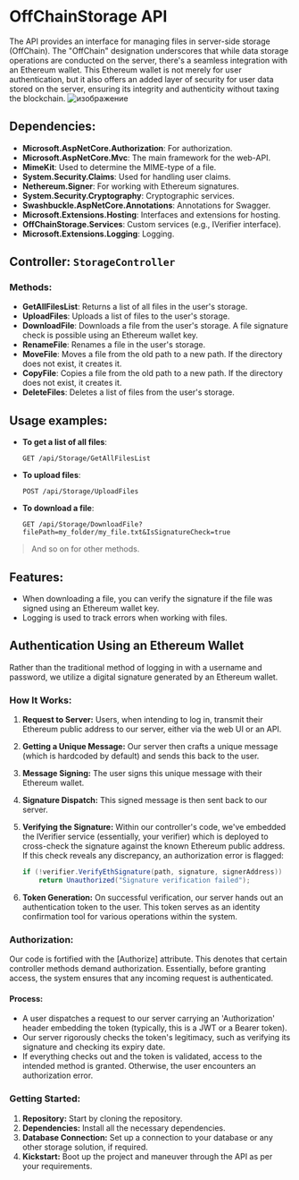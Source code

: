 # OffChainStorage API

The API provides an interface for managing files in server-side storage (OffChain). 
The "OffChain" designation underscores that while data storage operations are conducted on the server, there's a seamless integration with an Ethereum wallet.
This Ethereum wallet is not merely for user authentication, but it also offers an added layer of security for user data stored on the server, ensuring its integrity and authenticity without taxing the blockchain.
![изображение](https://github.com/X3nX3n/Ethereum-OffChain-Storage/assets/47632045/dcbdae15-ba8e-4505-a46f-bef492c86c87)


## Dependencies:
- **Microsoft.AspNetCore.Authorization**: For authorization.
- **Microsoft.AspNetCore.Mvc**: The main framework for the web-API.
- **MimeKit**: Used to determine the MIME-type of a file.
- **System.Security.Claims**: Used for handling user claims.
- **Nethereum.Signer**: For working with Ethereum signatures.
- **System.Security.Cryptography**: Cryptographic services.
- **Swashbuckle.AspNetCore.Annotations**: Annotations for Swagger.
- **Microsoft.Extensions.Hosting**: Interfaces and extensions for hosting.
- **OffChainStorage.Services**: Custom services (e.g., IVerifier interface).
- **Microsoft.Extensions.Logging**: Logging.

## Controller: `StorageController`

### Methods:

- **GetAllFilesList**: Returns a list of all files in the user's storage.
- **UploadFiles**: Uploads a list of files to the user's storage.
- **DownloadFile**: Downloads a file from the user's storage. A file signature check is possible using an Ethereum wallet key.
- **RenameFile**: Renames a file in the user's storage.
- **MoveFile**: Moves a file from the old path to a new path. If the directory does not exist, it creates it.
- **CopyFile**: Copies a file from the old path to a new path. If the directory does not exist, it creates it.
- **DeleteFiles**: Deletes a list of files from the user's storage.

## Usage examples:

- **To get a list of all files**: 
  ```
  GET /api/Storage/GetAllFilesList
  ```

- **To upload files**: 
  ```
  POST /api/Storage/UploadFiles
  ```

- **To download a file**: 
  ```
  GET /api/Storage/DownloadFile?filePath=my_folder/my_file.txt&IsSignatureCheck=true
  ```

> And so on for other methods.

## Features:
- When downloading a file, you can verify the signature if the file was signed using an Ethereum wallet key.
- Logging is used to track errors when working with files.


## Authentication Using an Ethereum Wallet

Rather than the traditional method of logging in with a username and password, we utilize a digital signature generated by an Ethereum wallet.

### How It Works:
1. **Request to Server:** Users, when intending to log in, transmit their Ethereum public address to our server, either via the web UI or an API.
  
2. **Getting a Unique Message:** Our server then crafts a unique message (which is hardcoded by default) and sends this back to the user.
   
3. **Message Signing:** The user signs this unique message with their Ethereum wallet.
   
4. **Signature Dispatch:** This signed message is then sent back to our server.
    
5. **Verifying the Signature:** Within our controller's code, we've embedded the IVerifier service (essentially, your verifier) which is deployed to cross-check the signature against the known Ethereum public address. If this check reveals any discrepancy, an authorization error is flagged: 
    ```csharp
    if (!verifier.VerifyEthSignature(path, signature, signerAddress))
        return Unauthorized("Signature verification failed");
    ```

6. **Token Generation:** On successful verification, our server hands out an authentication token to the user. This token serves as an identity confirmation tool for various operations within the system.

### Authorization:

Our code is fortified with the [Authorize] attribute. This denotes that certain controller methods demand authorization. Essentially, before granting access, the system ensures that any incoming request is authenticated.

#### Process:
- A user dispatches a request to our server carrying an 'Authorization' header embedding the token (typically, this is a JWT or a Bearer token).
- Our server rigorously checks the token's legitimacy, such as verifying its signature and checking its expiry date.
- If everything checks out and the token is validated, access to the intended method is granted. Otherwise, the user encounters an authorization error.

### Getting Started:

1. **Repository:** Start by cloning the repository.
2. **Dependencies:** Install all the necessary dependencies.
3. **Database Connection:** Set up a connection to your database or any other storage solution, if required.
4. **Kickstart:** Boot up the project and maneuver through the API as per your requirements.
